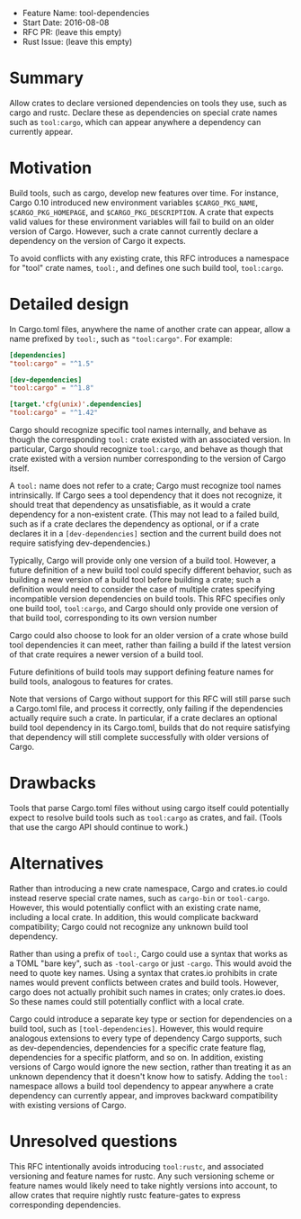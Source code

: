 - Feature Name: tool-dependencies
- Start Date: 2016-08-08
- RFC PR: (leave this empty)
- Rust Issue: (leave this empty)

# Summary
[summary]: #summary

Allow crates to declare versioned dependencies on tools they use, such as cargo
and rustc.  Declare these as dependencies on special crate names such as
`tool:cargo`, which can appear anywhere a dependency can currently appear.

# Motivation
[motivation]: #motivation

Build tools, such as cargo, develop new features over time.  For instance,
Cargo 0.10 introduced new environment variables `$CARGO_PKG_NAME`,
`$CARGO_PKG_HOMEPAGE`, and `$CARGO_PKG_DESCRIPTION`.  A crate that expects
valid values for these environment variables will fail to build on an older
version of Cargo.  However, such a crate cannot currently declare a dependency
on the version of Cargo it expects.

To avoid conflicts with any existing crate, this RFC introduces a namespace for
"tool" crate names, `tool:`, and defines one such build tool, `tool:cargo`.

# Detailed design
[design]: #detailed-design

In Cargo.toml files, anywhere the name of another crate can appear,
allow a name prefixed by `tool:`, such as `"tool:cargo"`.  For example:

```toml
[dependencies]
"tool:cargo" = "^1.5"

[dev-dependencies]
"tool:cargo" = "^1.8"

[target.'cfg(unix)'.dependencies]
"tool:cargo" = "^1.42"
```

Cargo should recognize specific tool names internally, and behave as though the
corresponding `tool:` crate existed with an associated version.  In particular,
Cargo should recognize `tool:cargo`, and behave as though that crate existed
with a version number corresponding to the version of Cargo itself.

A `tool:` name does not refer to a crate; Cargo must recognize tool names
intrinsically.  If Cargo sees a tool dependency that it does not recognize, it
should treat that dependency as unsatisfiable, as it would a crate dependency
for a non-existent crate.  (This may not lead to a failed build, such as if a
crate declares the dependency as optional, or if a crate declares it in a
`[dev-dependencies]` section and the current build does not require satisfying
dev-dependencies.)

Typically, Cargo will provide only one version of a build tool.  However, a
future definition of a new build tool could specify different behavior, such as
building a new version of a build tool before building a crate; such a
definition would need to consider the case of multiple crates specifying
incompatible version dependencies on build tools.  This RFC specifies only one
build tool, `tool:cargo`, and Cargo should only provide one version of that
build tool, corresponding to its own version number

Cargo could also choose to look for an older version of a crate whose build
tool dependencies it can meet, rather than failing a build if the latest
version of that crate requires a newer version of a build tool.

Future definitions of build tools may support defining feature names for build
tools, analogous to features for crates.

Note that versions of Cargo without support for this RFC will still parse such
a Cargo.toml file, and process it correctly, only failing if the dependencies
actually require such a crate.  In particular, if a crate declares an optional
build tool dependency in its Cargo.toml, builds that do not require satisfying
that dependency will still complete successfully with older versions of Cargo.

# Drawbacks
[drawbacks]: #drawbacks

Tools that parse Cargo.toml files without using cargo itself could potentially
expect to resolve build tools such as `tool:cargo` as crates, and fail.  (Tools
that use the cargo API should continue to work.)

# Alternatives
[alternatives]: #alternatives

Rather than introducing a new crate namespace, Cargo and crates.io could
instead reserve special crate names, such as `cargo-bin` or `tool-cargo`.
However, this would potentially conflict with an existing crate name, including
a local crate.  In addition, this would complicate backward compatibility;
Cargo could not recognize any unknown build tool dependency.

Rather than using a prefix of `tool:`, Cargo could use a syntax that works as a
TOML "bare key", such as `-tool-cargo` or just `-cargo`.  This would avoid the
need to quote key names.  Using a syntax that crates.io prohibits in crate
names would prevent conflicts between crates and build tools.  However, cargo
does not actually prohibit such names in crates; only crates.io does.  So these
names could still potentially conflict with a local crate.

Cargo could introduce a separate key type or section for dependencies on a
build tool, such as `[tool-dependencies]`.  However, this would require
analogous extensions to every type of dependency Cargo supports, such as
dev-dependencies, dependencies for a specific crate feature flag, dependencies
for a specific platform, and so on.  In addition, existing versions of Cargo
would ignore the new section, rather than treating it as an unknown dependency
that it doesn't know how to satisfy.  Adding the `tool:` namespace allows a
build tool dependency to appear anywhere a crate dependency can currently
appear, and improves backward compatibility with existing versions of Cargo.

# Unresolved questions
[unresolved]: #unresolved-questions

This RFC intentionally avoids introducing `tool:rustc`, and associated
versioning and feature names for rustc.  Any such versioning scheme or feature
names would likely need to take nightly versions into account, to allow crates
that require nightly rustc feature-gates to express corresponding dependencies.

